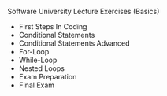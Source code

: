 Software University Lecture Exercises (Basics)

- First Steps In Coding
- Conditional Statements
- Conditional Statements Advanced
- For-Loop
- While-Loop
- Nested Loops
- Exam Preparation
- Final Exam
